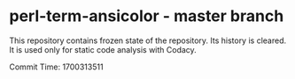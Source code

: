 # perl-term-ansicolor - master branch

This repository contains frozen state of the repository.
Its history is cleared. It is used only for static code
analysis with Codacy.

Commit Time: 1700313511